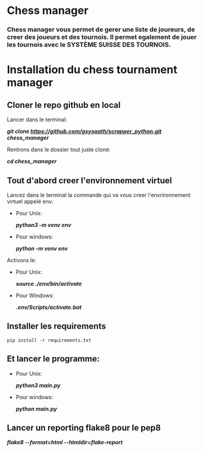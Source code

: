 # Chess manager
### Chess manager vous permet de gerer une liste de joureurs, de creer des joueurs et des tournois. Il permet egalement de jouer les tournois avec le SYSTÈME SUISSE DES TOURNOIS.


# Installation du chess tournament manager
## Cloner le repo github en local

Lancer dans le terminal:

***git clone https://github.com/gsysaath/scrapper_python.git chess_manager***

Rentrons dans le dossier tout juste cloné:

***cd chess_manager***
## Tout d'abord creer l'environnement virtuel

Lancez dans le terminal la commande qui va vous creer l'envrironnement virtuel appelé env:

- Pour Unix:

    ***python3 -m venv env***

- Pour windows:

    ***python -m venv env***
    
Activons le:
- Pour Unix:

    ***source ./env/bin/activate***
- Pour Windows:

    ***.env/Scripts/activate.bat***

## Installer les requirements

    pip install -r requirements.txt

## Et lancer le programme:

- Pour Unix:

    ***python3 main.py***

- Pour windows:

    ***python main.py*** 
    
## Lancer un reporting flake8 pour le pep8

***flake8 --format=html --htmldir=flake-report***
